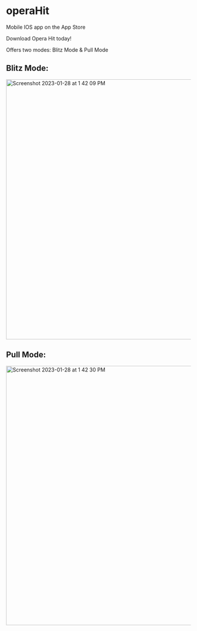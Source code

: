 # operaHit
Mobile IOS app on the App Store


Download Opera Hit today!

Offers two modes: Blitz Mode & Pull Mode

## Blitz Mode:

<img width="709" alt="Screenshot 2023-01-28 at 1 42 09 PM" src="https://user-images.githubusercontent.com/90582033/215292447-7c8c98ab-9134-4603-87eb-3f3c5d39763d.png">



## Pull Mode:

<img width="707" alt="Screenshot 2023-01-28 at 1 42 30 PM" src="https://user-images.githubusercontent.com/90582033/215292453-95820d79-c00b-4c46-aa53-0033de69f296.png">

